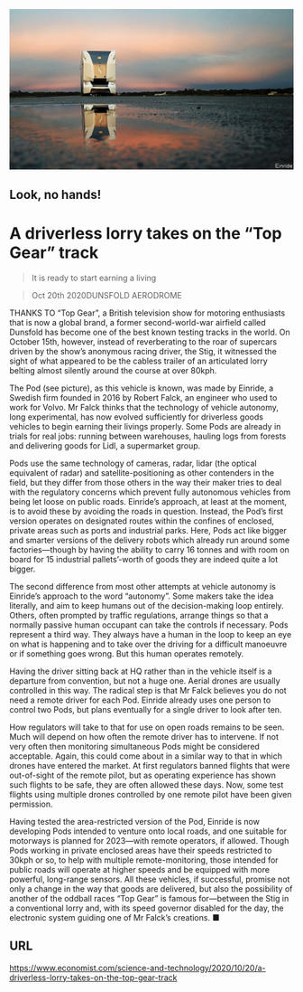 ![](./images/20201024_STP501.jpg)

## Look, no hands!

# A driverless lorry takes on the “Top Gear” track

> It is ready to start earning a living

> Oct 20th 2020DUNSFOLD AERODROME

THANKS TO “Top Gear”, a British television show for motoring enthusiasts that is now a global brand, a former second-world-war airfield called Dunsfold has become one of the best known testing tracks in the world. On October 15th, however, instead of reverberating to the roar of supercars driven by the show’s anonymous racing driver, the Stig, it witnessed the sight of what appeared to be the cabless trailer of an articulated lorry belting almost silently around the course at over 80kph.

The Pod (see picture), as this vehicle is known, was made by Einride, a Swedish firm founded in 2016 by Robert Falck, an engineer who used to work for Volvo. Mr Falck thinks that the technology of vehicle autonomy, long experimental, has now evolved sufficiently for driverless goods vehicles to begin earning their livings properly. Some Pods are already in trials for real jobs: running between warehouses, hauling logs from forests and delivering goods for Lidl, a supermarket group.

Pods use the same technology of cameras, radar, lidar (the optical equivalent of radar) and satellite-positioning as other contenders in the field, but they differ from those others in the way their maker tries to deal with the regulatory concerns which prevent fully autonomous vehicles from being let loose on public roads. Einride’s approach, at least at the moment, is to avoid these by avoiding the roads in question. Instead, the Pod’s first version operates on designated routes within the confines of enclosed, private areas such as ports and industrial parks. Here, Pods act like bigger and smarter versions of the delivery robots which already run around some factories—though by having the ability to carry 16 tonnes and with room on board for 15 industrial pallets’-worth of goods they are indeed quite a lot bigger.

The second difference from most other attempts at vehicle autonomy is Einride’s approach to the word “autonomy”. Some makers take the idea literally, and aim to keep humans out of the decision-making loop entirely. Others, often prompted by traffic regulations, arrange things so that a normally passive human occupant can take the controls if necessary. Pods represent a third way. They always have a human in the loop to keep an eye on what is happening and to take over the driving for a difficult manoeuvre or if something goes wrong. But this human operates remotely.

Having the driver sitting back at HQ rather than in the vehicle itself is a departure from convention, but not a huge one. Aerial drones are usually controlled in this way. The radical step is that Mr Falck believes you do not need a remote driver for each Pod. Einride already uses one person to control two Pods, but plans eventually for a single driver to look after ten.

How regulators will take to that for use on open roads remains to be seen. Much will depend on how often the remote driver has to intervene. If not very often then monitoring simultaneous Pods might be considered acceptable. Again, this could come about in a similar way to that in which drones have entered the market. At first regulators banned flights that were out-of-sight of the remote pilot, but as operating experience has shown such flights to be safe, they are often allowed these days. Now, some test flights using multiple drones controlled by one remote pilot have been given permission.

Having tested the area-restricted version of the Pod, Einride is now developing Pods intended to venture onto local roads, and one suitable for motorways is planned for 2023—with remote operators, if allowed. Though Pods working in private enclosed areas have their speeds restricted to 30kph or so, to help with multiple remote-monitoring, those intended for public roads will operate at higher speeds and be equipped with more powerful, long-range sensors. All these vehicles, if successful, promise not only a change in the way that goods are delivered, but also the possibility of another of the oddball races “Top Gear” is famous for—between the Stig in a conventional lorry and, with its speed governor disabled for the day, the electronic system guiding one of Mr Falck’s creations. ■

## URL

https://www.economist.com/science-and-technology/2020/10/20/a-driverless-lorry-takes-on-the-top-gear-track
